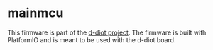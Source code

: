 # mainmcu

This firmware is part of the [d-diot project](https://www.d-diot.com).
The firmware is built with PlatformIO and is meant to be used with the d-diot board.

